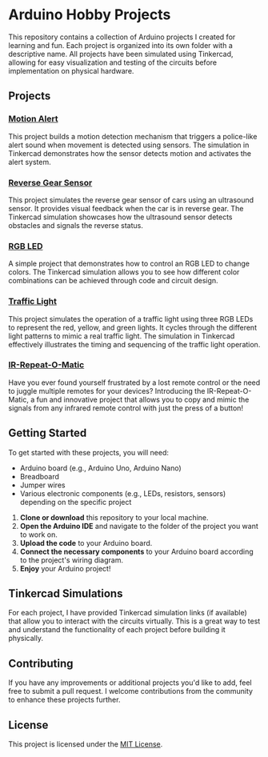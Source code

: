 # Arduino Hobby Projects

This repository contains a collection of Arduino projects I created for learning and fun. Each project is organized into its own folder with a descriptive name. All projects have been simulated using Tinkercad, allowing for easy visualization and testing of the circuits before implementation on physical hardware.

## Projects

### [Motion Alert](https://www.tinkercad.com/things/eMnQJ5scCdp-motion-alert?sharecode=1SYWGJN_wL03heTS6QF4G6_G7YrBKiHRXbuQ_gsJWAE)

This project builds a motion detection mechanism that triggers a police-like alert sound when movement is detected using sensors. The simulation in Tinkercad demonstrates how the sensor detects motion and activates the alert system.

### [Reverse Gear Sensor](https://www.tinkercad.com/things/6F6WmQxWOYg-reverse-gear-sensor?sharecode=UJ_Z7EJ-NfTez2HSH69hQbYX2JHqsPPrxIVfBO7o-g8)

This project simulates the reverse gear sensor of cars using an ultrasound sensor. It provides visual feedback when the car is in reverse gear. The Tinkercad simulation showcases how the ultrasound sensor detects obstacles and signals the reverse status.

### [RGB LED](https://www.tinkercad.com/things/iGM1CaRDt4o-rgb-led?sharecode=WKI6L-sd5uDz8B-9uwmE7gXV_15mbjMR-o9gIjDLp8Q)

A simple project that demonstrates how to control an RGB LED to change colors. The Tinkercad simulation allows you to see how different color combinations can be achieved through code and circuit design.

### [Traffic Light](https://www.tinkercad.com/things/2rbG0GkJsT1-traffic-light?sharecode=HMQWEww0c4ylC0U-EYOQa7zacmYDgyBh2pA2EO-01oE)

This project simulates the operation of a traffic light using three RGB LEDs to represent the red, yellow, and green lights. It cycles through the different light patterns to mimic a real traffic light. The simulation in Tinkercad effectively illustrates the timing and sequencing of the traffic light operation.

### [IR-Repeat-O-Matic](https://github.com/dmaon/IR-Repeat-O-Matic)

Have you ever found yourself frustrated by a lost remote control or the need to juggle multiple remotes for your devices? Introducing the IR-Repeat-O-Matic, a fun and innovative project that allows you to copy and mimic the signals from any infrared remote control with just the press of a button!

## Getting Started

To get started with these projects, you will need:

- Arduino board (e.g., Arduino Uno, Arduino Nano)
- Breadboard
- Jumper wires
- Various electronic components (e.g., LEDs, resistors, sensors) depending on the specific project

1. **Clone or download** this repository to your local machine.
2. **Open the Arduino IDE** and navigate to the folder of the project you want to work on.
3. **Upload the code** to your Arduino board.
4. **Connect the necessary components** to your Arduino board according to the project's wiring diagram.
5. **Enjoy** your Arduino project!

## Tinkercad Simulations

For each project, I have provided Tinkercad simulation links (if available) that allow you to interact with the circuits virtually. This is a great way to test and understand the functionality of each project before building it physically.

## Contributing

If you have any improvements or additional projects you'd like to add, feel free to submit a pull request. I welcome contributions from the community to enhance these projects further.

## License

This project is licensed under the [MIT License](LICENSE).

